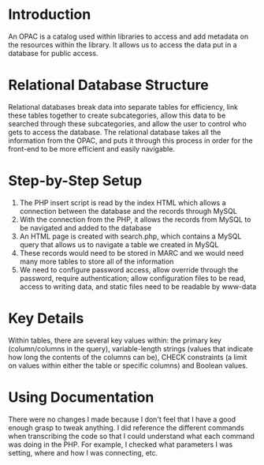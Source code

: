 # Introduction

An OPAC is a catalog used within libraries to access and add metadata on the resources within the library. It allows us to access the data put in a database for public access.

# Relational Database Structure

Relational databases break data into separate tables for efficiency, link these tables together to create subcategories, allow this data to be searched through these subcategories, and allow the user to control who gets to access the database. The relational database takes all the information from the OPAC, and puts it through this process in order for the front-end to be more efficient and easily navigable.

# Step-by-Step Setup

1. The PHP insert script is read by the index HTML which allows a connection between the database and the records through MySQL
2. With the connection from the PHP, it allows the records from MySQL to be navigated and added to the database
3. An HTML page is created with search.php, which contains a MySQL query that allows us to navigate a table we created in MySQL
4. These records would need to be stored in MARC and we would need many more tables to store all of the information
5. We need to configure password access, allow override through the password, require authentication; allow configuration files to be read, access to writing data, and static files need to be readable by www-data

# Key Details

Within tables, there are several key values within: the primary key (column/columns in the query), variable-length strings (values that indicate how long the contents of the columns can be), CHECK constraints (a limit on values within either the table or specific columns) and Boolean values.

# Using Documentation

There were no changes I made because I don't feel that I have a good enough grasp to tweak anything. I did reference the different commands when transcribing the code so that I could understand what each command was doing in the PHP. For example, I checked what parameters I was setting, where and how I was connecting, etc. 
